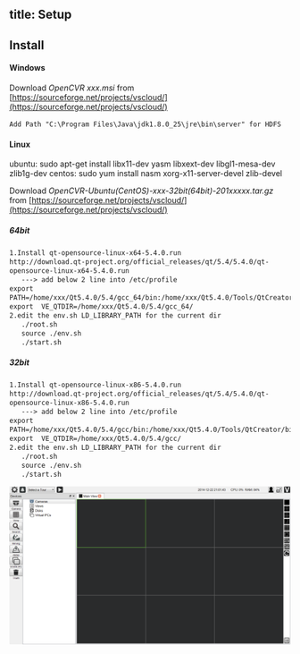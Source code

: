 title: Setup
---

## Install ##
#### Windows ####
Download *OpenCVR xxx.msi*  from 
[https://sourceforge.net/projects/vscloud/](https://sourceforge.net/projects/vscloud/) 

    Add Path "C:\Program Files\Java\jdk1.8.0_25\jre\bin\server" for HDFS

#### Linux ####
ubuntu: sudo apt-get install libx11-dev yasm libxext-dev libgl1-mesa-dev  zlib1g-dev
centos: sudo yum install nasm xorg-x11-server-devel zlib-devel

Download *OpenCVR-Ubuntu(CentOS)-xxx-32bit(64bit)-201xxxxx.tar.gz*  from
[https://sourceforge.net/projects/vscloud/](https://sourceforge.net/projects/vscloud/)

##### 64bit #####
	1.Install qt-opensource-linux-x64-5.4.0.run 
	http://download.qt-project.org/official_releases/qt/5.4/5.4.0/qt-opensource-linux-x64-5.4.0.run 
	   ---> add below 2 line into /etc/profile
	export  PATH=/home/xxx/Qt5.4.0/5.4/gcc_64/bin:/home/xxx/Qt5.4.0/Tools/QtCreator/bin/:$PATH
	export  VE_QTDIR=/home/xxx/Qt5.4.0/5.4/gcc_64/
	2.edit the env.sh LD_LIBRARY_PATH for the current dir
	   ./root.sh
	   source ./env.sh
	   ./start.sh
		
##### 32bit #####
	1.Install qt-opensource-linux-x86-5.4.0.run 
	http://download.qt-project.org/official_releases/qt/5.4/5.4.0/qt-opensource-linux-x86-5.4.0.run 
	   ---> add below 2 line into /etc/profile
	export  PATH=/home/xxx/Qt5.4.0/5.4/gcc/bin:/home/xxx/Qt5.4.0/Tools/QtCreator/bin/:$PATH
	export  VE_QTDIR=/home/xxx/Qt5.4.0/5.4/gcc/
	2.edit the env.sh LD_LIBRARY_PATH for the current dir
	   ./root.sh
	   source ./env.sh
	   ./start.sh

![](https://github.com/xsmart/ve-img/raw/master/document/started/setup.png)
